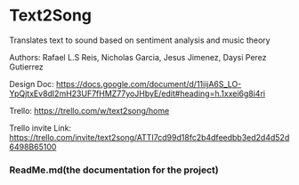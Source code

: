 # Text2Song
Translates text to sound based on sentiment analysis and music theory

Authors: Rafael L.S Reis, Nicholas Garcia, Jesus Jimenez, Daysi Perez Gutierrez

Design Doc: https://docs.google.com/document/d/11iijA6S_LO-YpQjtxEv8dI2mH23UF7fHMZ77yoJHbyE/edit#heading=h.1xxei6g8i4ri

Trello: https://trello.com/w/text2song/home


Trello invite Link: https://trello.com/invite/text2song/ATTI7cd99d18fc2b4dfeedbb3ed2d4d52d6498B65100

### ReadMe.md(the documentation for the project)


